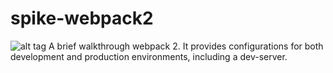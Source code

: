 # spike-webpack2
![alt tag](http://imgur.com/XBdCYq0)
A brief walkthrough webpack 2. It provides configurations for both development and production environments, including a dev-server.
